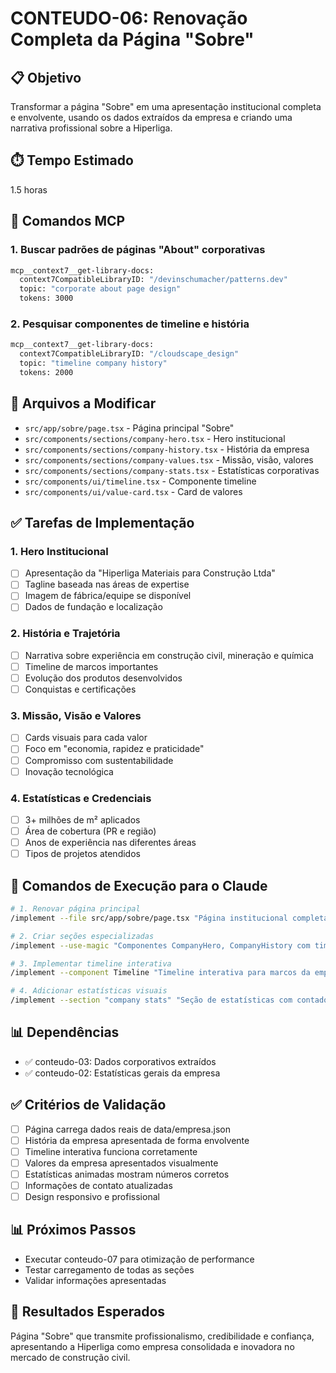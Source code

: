 # CONTEUDO-06: Renovação Completa da Página "Sobre"

## 📋 Objetivo
Transformar a página "Sobre" em uma apresentação institucional completa e envolvente, usando os dados extraídos da empresa e criando uma narrativa profissional sobre a Hiperliga.

## ⏱️ Tempo Estimado
1.5 horas

## 🔧 Comandos MCP

### 1. Buscar padrões de páginas "About" corporativas
```bash
mcp__context7__get-library-docs:
  context7CompatibleLibraryID: "/devinschumacher/patterns.dev"
  topic: "corporate about page design"
  tokens: 3000
```

### 2. Pesquisar componentes de timeline e história
```bash
mcp__context7__get-library-docs:
  context7CompatibleLibraryID: "/cloudscape_design"
  topic: "timeline company history"
  tokens: 2000
```

## 📁 Arquivos a Modificar
- `src/app/sobre/page.tsx` - Página principal "Sobre"
- `src/components/sections/company-hero.tsx` - Hero institucional
- `src/components/sections/company-history.tsx` - História da empresa
- `src/components/sections/company-values.tsx` - Missão, visão, valores
- `src/components/sections/company-stats.tsx` - Estatísticas corporativas
- `src/components/ui/timeline.tsx` - Componente timeline
- `src/components/ui/value-card.tsx` - Card de valores

## ✅ Tarefas de Implementação

### 1. Hero Institucional
- [ ] Apresentação da "Hiperliga Materiais para Construção Ltda"
- [ ] Tagline baseada nas áreas de expertise
- [ ] Imagem de fábrica/equipe se disponível
- [ ] Dados de fundação e localização

### 2. História e Trajetória
- [ ] Narrativa sobre experiência em construção civil, mineração e química
- [ ] Timeline de marcos importantes
- [ ] Evolução dos produtos desenvolvidos
- [ ] Conquistas e certificações

### 3. Missão, Visão e Valores
- [ ] Cards visuais para cada valor
- [ ] Foco em "economia, rapidez e praticidade"
- [ ] Compromisso com sustentabilidade
- [ ] Inovação tecnológica

### 4. Estatísticas e Credenciais
- [ ] 3+ milhões de m² aplicados
- [ ] Área de cobertura (PR e região)
- [ ] Anos de experiência nas diferentes áreas
- [ ] Tipos de projetos atendidos

## 🚀 Comandos de Execução para o Claude

```bash
# 1. Renovar página principal
/implement --file src/app/sobre/page.tsx "Página institucional completa usando dados de data/empresa.json com seções hero, história, valores e estatísticas"

# 2. Criar seções especializadas
/implement --use-magic "Componentes CompanyHero, CompanyHistory com timeline, CompanyValues com cards visuais"

# 3. Implementar timeline interativa
/implement --component Timeline "Timeline interativa para marcos da empresa com animações e hover states"

# 4. Adicionar estatísticas visuais
/implement --section "company stats" "Seção de estatísticas com contadores animados e gráficos visuais"
```

## 📊 Dependências
- ✅ conteudo-03: Dados corporativos extraídos
- ✅ conteudo-02: Estatísticas gerais da empresa

## ✅ Critérios de Validação
- [ ] Página carrega dados reais de data/empresa.json
- [ ] História da empresa apresentada de forma envolvente
- [ ] Timeline interativa funciona corretamente
- [ ] Valores da empresa apresentados visualmente
- [ ] Estatísticas animadas mostram números corretos
- [ ] Informações de contato atualizadas
- [ ] Design responsivo e profissional

## 📊 Próximos Passos
- Executar conteudo-07 para otimização de performance
- Testar carregamento de todas as seções
- Validar informações apresentadas

## 🎯 Resultados Esperados
Página "Sobre" que transmite profissionalismo, credibilidade e confiança, apresentando a Hiperliga como empresa consolidada e inovadora no mercado de construção civil.